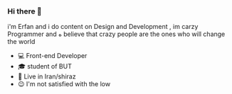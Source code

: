 ### Hi there 👋 


i'm Erfan and i do content on Design and Development , im carzy Programmer and ه believe that crazy people are the ones who will change the world


 - 💻 Front-end Developer
-  🎓 student of BUT
-  📌 Live in Iran/shiraz
-  😉 I'm not satisfied with the low

